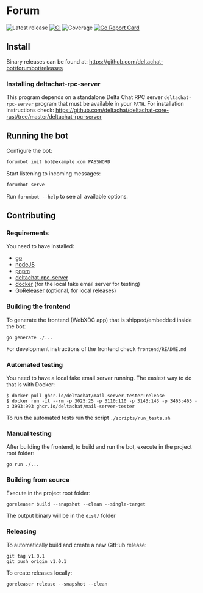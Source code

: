 # Forum

![Latest release](https://img.shields.io/github/v/tag/deltachat-bot/forumbot?label=release)
[![CI](https://github.com/deltachat-bot/forumbot/actions/workflows/ci.yml/badge.svg)](https://github.com/deltachat-bot/forumbot/actions/workflows/ci.yml)
![Coverage](https://img.shields.io/badge/Coverage-24.4%25-red)
[![Go Report Card](https://goreportcard.com/badge/github.com/deltachat-bot/forumbot)](https://goreportcard.com/report/github.com/deltachat-bot/forumbot)

## Install

Binary releases can be found at: https://github.com/deltachat-bot/forumbot/releases

### Installing deltachat-rpc-server

This program depends on a standalone Delta Chat RPC server `deltachat-rpc-server` program that must be
available in your `PATH`. For installation instructions check:
https://github.com/deltachat/deltachat-core-rust/tree/master/deltachat-rpc-server

## Running the bot

Configure the bot:

```sh
forumbot init bot@example.com PASSWORD
```

Start listening to incoming messages:

```sh
forumbot serve
```

Run `forumbot --help` to see all available options.

## Contributing

### Requirements

You need to have installed:
- [go](https://go.dev/doc/install)
- [nodeJS](https://docs.npmjs.com/downloading-and-installing-node-js-and-npm)
- [pnpm](https://pnpm.io/installation)
- [deltachat-rpc-server](https://github.com/deltachat/deltachat-core-rust/tree/master/deltachat-rpc-server)
- [docker](https://docs.docker.com/get-docker/) (for the local fake email server for testing)
- [GoReleaser](https://goreleaser.com/install/) (optional, for local releases)

### Building the frontend

To generate the frontend (WebXDC app) that is shipped/embedded inside the bot:

```
go generate ./...
```

For development instructions of the frontend check `frontend/README.md`

### Automated testing

You need to have a local fake email server running. The easiest way to do that is with Docker:

```
$ docker pull ghcr.io/deltachat/mail-server-tester:release
$ docker run -it --rm -p 3025:25 -p 3110:110 -p 3143:143 -p 3465:465 -p 3993:993 ghcr.io/deltachat/mail-server-tester
```

To run the automated tests run the script `./scripts/run_tests.sh`

### Manual testing

After building the frontend, to build and run the bot, execute in the project root folder:

```
go run ./...
```

### Building from source

Execute in the project root folder:

```
goreleaser build --snapshot --clean --single-target
```

The output binary will be in the `dist/` folder

### Releasing

To automatically build and create a new GitHub release:

```
git tag v1.0.1
git push origin v1.0.1
```

To create releases locally:

```
goreleaser release --snapshot --clean
```
